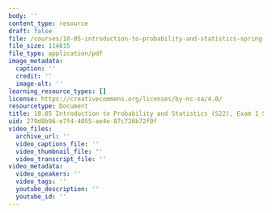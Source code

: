```yaml
---
body: ''
content_type: resource
draft: false
file: /courses/18-05-introduction-to-probability-and-statistics-spring-2022/mit18_05_s22_exam01_sol.pdf
file_size: 114615
file_type: application/pdf
image_metadata:
  caption: ''
  credit: ''
  image-alt: ''
learning_resource_types: []
license: https://creativecommons.org/licenses/by-nc-sa/4.0/
resourcetype: Document
title: 18.05 Introduction to Probability and Statistics (S22), Exam 1 Solutions
uid: 279d8b96-e7f4-4055-ae4e-87c726b72f0f
video_files:
  archive_url: ''
  video_captions_file: ''
  video_thumbnail_file: ''
  video_transcript_file: ''
video_metadata:
  video_speakers: ''
  video_tags: ''
  youtube_description: ''
  youtube_id: ''
---
```

